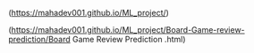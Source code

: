 (https://mahadev001.github.io/ML_project/)

(https://mahadev001.github.io/ML_project/Board-Game-review-prediction/Board Game Review Prediction .html)
